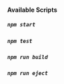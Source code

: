 
#### Available Scripts
##### `npm start`
##### `npm test`
##### `npm run build`
##### `npm run eject`
